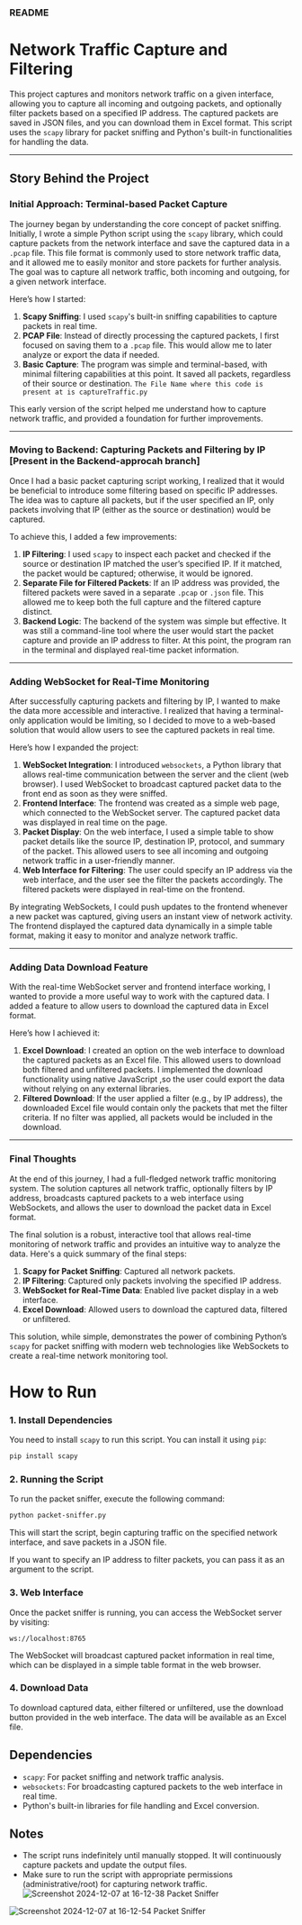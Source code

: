### README

# Network Traffic Capture and Filtering

This project captures and monitors network traffic on a given interface, allowing you to capture all incoming and outgoing packets, and optionally filter packets based on a specified IP address. The captured packets are saved in JSON files, and you can download them in Excel format. This script uses the `scapy` library for packet sniffing and Python's built-in functionalities for handling the data.

---

## Story Behind the Project

### Initial Approach: Terminal-based Packet Capture

The journey began by understanding the core concept of packet sniffing. Initially, I wrote a simple Python script using the `scapy` library, which could capture packets from the network interface and save the captured data in a `.pcap` file. This file format is commonly used to store network traffic data, and it allowed me to easily monitor and store packets for further analysis. The goal was to capture all network traffic, both incoming and outgoing, for a given network interface.

Here’s how I started:

1. **Scapy Sniffing**: I used `scapy`'s built-in sniffing capabilities to capture packets in real time.
2. **PCAP File**: Instead of directly processing the captured packets, I first focused on saving them to a `.pcap` file. This would allow me to later analyze or export the data if needed.
3. **Basic Capture**: The program was simple and terminal-based, with minimal filtering capabilities at this point. It saved all packets, regardless of their source or destination.
`The File Name where this code is present at is captureTraffic.py`

This early version of the script helped me understand how to capture network traffic, and provided a foundation for further improvements.

---

### Moving to Backend: Capturing Packets and Filtering by IP [Present in the Backend-approcah branch]

Once I had a basic packet capturing script working, I realized that it would be beneficial to introduce some filtering based on specific IP addresses. The idea was to capture all packets, but if the user specified an IP, only packets involving that IP (either as the source or destination) would be captured.

To achieve this, I added a few improvements:

1. **IP Filtering**: I used `scapy` to inspect each packet and checked if the source or destination IP matched the user’s specified IP. If it matched, the packet would be captured; otherwise, it would be ignored.
2. **Separate File for Filtered Packets**: If an IP address was provided, the filtered packets were saved in a separate `.pcap` or `.json` file. This allowed me to keep both the full capture and the filtered capture distinct.
3. **Backend Logic**: The backend of the system was simple but effective. It was still a command-line tool where the user would start the packet capture and provide an IP address to filter. At this point, the program ran in the terminal and displayed real-time packet information.

---

### Adding WebSocket for Real-Time Monitoring

After successfully capturing packets and filtering by IP, I wanted to make the data more accessible and interactive. I realized that having a terminal-only application would be limiting, so I decided to move to a web-based solution that would allow users to see the captured packets in real time.

Here’s how I expanded the project:

1. **WebSocket Integration**: I introduced `websockets`, a Python library that allows real-time communication between the server and the client (web browser). I used WebSocket to broadcast captured packet data to the front end as soon as they were sniffed.
2. **Frontend Interface**: The frontend was created as a simple web page, which connected to the WebSocket server. The captured packet data was displayed in real time on the page.
3. **Packet Display**: On the web interface, I used a simple table to show packet details like the source IP, destination IP, protocol, and summary of the packet. This allowed users to see all incoming and outgoing network traffic in a user-friendly manner.
4. **Web Interface for Filtering**: The user could specify an IP address via the web interface, and the user see the filter the packets accordingly. The filtered packets were displayed in real-time on the frontend.
   
By integrating WebSockets, I could push updates to the frontend whenever a new packet was captured, giving users an instant view of network activity. The frontend displayed the captured data dynamically in a simple table format, making it easy to monitor and analyze network traffic.

---

### Adding Data Download Feature

With the real-time WebSocket server and frontend interface working, I wanted to provide a more useful way to work with the captured data. I added a feature to allow users to download the captured data in Excel format.

Here’s how I achieved it:

1. **Excel Download**: I created an option on the web interface to download the captured packets as an Excel file. This allowed users to download both filtered and unfiltered packets. I implemented the download functionality using native JavaScript ,so the user could export the data without relying on any external libraries.
2. **Filtered Download**: If the user applied a filter (e.g., by IP address), the downloaded Excel file would contain only the packets that met the filter criteria. If no filter was applied, all packets would be included in the download.

---

### Final Thoughts

At the end of this journey, I had a full-fledged network traffic monitoring system. The solution captures all network traffic, optionally filters by IP address, broadcasts captured packets to a web interface using WebSockets, and allows the user to download the packet data in Excel format.

The final solution is a robust, interactive tool that allows real-time monitoring of network traffic and provides an intuitive way to analyze the data. Here's a quick summary of the final steps:

1. **Scapy for Packet Sniffing**: Captured all network packets.
2. **IP Filtering**: Captured only packets involving the specified IP address.
3. **WebSocket for Real-Time Data**: Enabled live packet display in a web interface.
4. **Excel Download**: Allowed users to download the captured data, filtered or unfiltered.

This solution, while simple, demonstrates the power of combining Python’s `scapy` for packet sniffing with modern web technologies like WebSockets to create a real-time network monitoring tool.

# How to Run

### 1. Install Dependencies

You need to install `scapy` to run this script. You can install it using `pip`:

```bash
pip install scapy
```

### 2. Running the Script

To run the packet sniffer, execute the following command:

```bash
python packet-sniffer.py
```

This will start the script, begin capturing traffic on the specified network interface, and save packets in a JSON file.

If you want to specify an IP address to filter packets, you can pass it as an argument to the script.

### 3. Web Interface

Once the packet sniffer is running, you can access the WebSocket server by visiting:

```
ws://localhost:8765
```

The WebSocket will broadcast captured packet information in real time, which can be displayed in a simple table format in the web browser.

### 4. Download Data

To download captured data, either filtered or unfiltered, use the download button provided in the web interface. The data will be available as an Excel file.

## Dependencies

- `scapy`: For packet sniffing and network traffic analysis.
- `websockets`: For broadcasting captured packets to the web interface in real time.
- Python's built-in libraries for file handling and Excel conversion.

## Notes

- The script runs indefinitely until manually stopped. It will continuously capture packets and update the output files.
- Make sure to run the script with appropriate permissions (administrative/root) for capturing network traffic.
  ![Screenshot 2024-12-07 at 16-12-38 Packet Sniffer](https://github.com/user-attachments/assets/9c02d9f4-faec-4607-b26f-caf6006aa6bc)

![Screenshot 2024-12-07 at 16-12-54 Packet Sniffer](https://github.com/user-attachments/assets/242328e7-497c-4aea-9a34-b7644a44dbf2)
